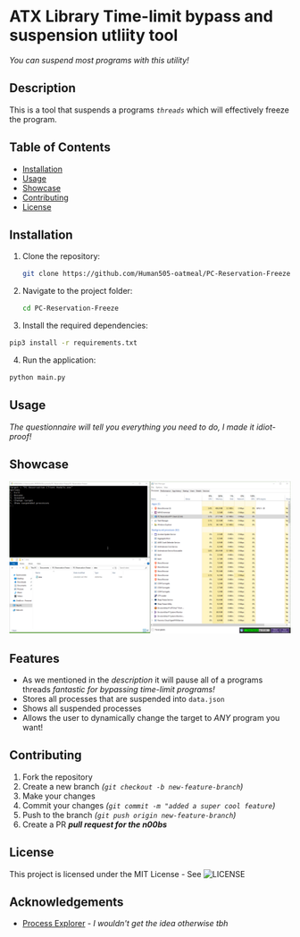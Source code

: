 # ATX Library Time-limit bypass and suspension utliity tool
*You can suspend most programs with this utility!*

## Description
This is a tool that suspends a programs *`threads`* which will effectively freeze the program. 

## Table of Contents
- [Installation](#installation)
- [Usage](#usage)
- [Showcase](#showcase)
- [Contributing](#contributing)
- [License](#license)

## Installation
1. Clone the repository:
   ```bash
   git clone https://github.com/Human505-oatmeal/PC-Reservation-Freeze.git
   ```
2. Navigate to the project folder:
   ```bash
   cd PC-Reservation-Freeze
   ```
3. Install the required dependencies:
  ```bash
  pip3 install -r requirements.txt
```
4. Run the application:
  ```bash
  python main.py
```

## Usage
*The questionnaire will tell you everything you need to do, I made it idiot-proof!*

## Showcase
![](PC-Reservation-Freeze/assets/program_showcase.gif)

## Features
- As we mentioned in the *description* it will pause all of a programs threads *fantastic for bypassing time-limit programs!*
- Stores all processes that are suspended into `data.json`
- Shows all suspended processes
- Allows the user to dynamically change the target to *ANY* program you want!

## Contributing
1. Fork the repository
2. Create a new branch *(`git checkout -b new-feature-branch`)*
3. Make your changes
4. Commit your changes *(`git commit -m "added a super cool feature`)*
5. Push to the branch *(`git push origin new-feature-branch`)*
6. Create a PR ***pull request for the n00bs***

## License
This project is licensed under the MIT License - See ![LICENSE](LICENSE)

## Acknowledgements
- [Process Explorer](https://learn.microsoft.com/en-us/sysinternals/downloads/process-explorer) - *I wouldn't get the idea otherwise tbh*
